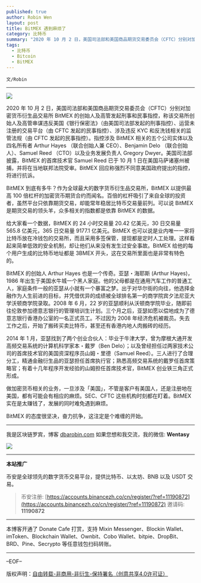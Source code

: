 ```yaml
---
published: true
author: Robin Wen
layout: post
title: BitMEX 遇到麻烦了
category: 比特币
summary: "2020 年 10 月 2 日，美国司法部和美国商品期货交易委员会（CFTC）分别对加密货币衍生品交易所 BitMEX 的创始人及高管发起刑事和民事指控，称该交易所创始人及高管串谋违反美国《银行保密法》（由美国司法部发起的刑事指控）、运营未注册的交易平台（由 CFTC 发起的民事指控）、涉及违反 KYC 和反洗钱相关的监管法规（由 CFTC 发起的民事指控）。指控涉及 BitMEX 相关的五个公司实体以及四名所有者 Arthur Hayes （联合创始人兼 CEO）、Benjamin Delo （联合创始人）、Samuel Reed （CTO）以及业务发展负责人 Gregory Dwyer。美国司法部披露，BitMEX 的首席技术官 Samuel Reed 已于 10 月 1 日在美国马萨诸塞州被捕，并将在当地联邦法院受审。BitMEX 回应称强烈不同意美国政府提出的指控，将进行抗诉。"
tags:
  - 比特币
  - Bitcoin
  - BitMEX
---
```


`文/Robin`

***

![](https://cdn.dbarobin.com/13jx576.png)

2020 年 10 月 2 日，美国司法部和美国商品期货交易委员会（CFTC）分别对加密货币衍生品交易所 BitMEX 的创始人及高管发起刑事和民事指控，称该交易所创始人及高管串谋违反美国《银行保密法》（由美国司法部发起的刑事指控）、运营未注册的交易平台（由 CFTC 发起的民事指控）、涉及违反 KYC 和反洗钱相关的监管法规（由 CFTC 发起的民事指控）。指控涉及 BitMEX 相关的五个公司实体以及四名所有者 Arthur Hayes （联合创始人兼 CEO）、Benjamin Delo （联合创始人）、Samuel Reed （CTO）以及业务发展负责人 Gregory Dwyer。美国司法部披露，BitMEX 的首席技术官 Samuel Reed 已于 10 月 1 日在美国马萨诸塞州被捕，并将在当地联邦法院受审。BitMEX 回应称强烈不同意美国政府提出的指控，将进行抗诉。

BitMEX 到底有多牛？作为全球最大的数字货币衍生品交易所，BitMEX 以提供最高 100 倍杠杆的加密货币期货合约而闻名。百倍的杠杆吸引了来自全球的投资者，虽然平台只依靠期货交易，却能常年稳居比特币交易量前列。可以说 BitMEX 是期货交易的领头羊，众多相关的指数都是依靠 BitMEX 的数据。

给大家看一个数据，BitMEX 的 24 小时交易量 20.42 亿美元，30 日交易量 565.8 亿美元，365 日交易量 9177.1 亿美元。BitMEX 也可以说是业内唯一一家将比特币放在冷钱包的交易所，而且采用多签保管，提现都是定时人工处理。这样看起来简单低效的安全机制，却让他们从来没有发生过安全事故。BitMEX 给他的每个用户生成的比特币地址都是 3BMEX 开头，这在交易所里面也是非常有特色的。

BitMEX 的创始人 Arthur Hayes 也是一个传奇。亚瑟・海耶斯 (Arthur Hayes)，1986 年出生于美国水牛城一个黑人家庭。他的父母都是在通用汽车工作的普通工人，家庭条件一般的亚瑟从小就有一个暴富之梦。出于对华尔街的向往，他选择金融作为人生前进的目标，并凭借优异的成绩被全球排名第一的商学院宾夕法尼亚大学沃顿商学院录取。2008 年 6 月，22 岁的亚瑟顺利从沃顿商学院毕业，随即前往伦敦参加德意志银行的管理培训生计划。三个月之后，亚瑟如愿以偿地成为了德意志银行香港办公室的一名正式员工。不过因为 2008 年经济危机被裁员。失去工作之后，开始了搬砖买卖比特币，甚至还有香港内地人肉搬砖的经历。

2014 年 1 月，亚瑟找到了两个创业合伙人：毕业于牛津大学，曾为摩根大通开发高频交易系统的计算机科学家本・戴罗（Ben Delo）；以及曾经担任过两家技术公司的首席技术官的美国资深程序员山姆・里德（Samuel Reed）。三人进行了合理分工，精通金融衍生品的亚瑟担任首席执行官；熟悉高频交易系统的戴罗任首席策略官；有着十几年程序开发经验的山姆担任首席技术官，BitMEX 创业铁三角正式形成。

做加密货币相关的业务，一旦涉及「美国」，不管是客户有美国人，还是注册地在美国，都有可能会有相应的麻烦。SEC、CFTC 这些机构时刻都在盯着。BitMEX 实在是太赚钱了，发展的同时难免遇到麻烦。

BitMEX 的态度很坚决，奋力抗争，这注定是个难缠的开始。

***

我是区块链罗宾，博客 [dbarobin.com](https://dbarobin.com/)
如果您想和我交流，我的微信: **Wentasy**

![](https://cdn.dbarobin.com/v4yywe2.png)

***

**本站推广**

币安是全球领先的数字货币交易平台，提供比特币、以太坊、BNB 以及 USDT 交易。

> 币安注册: [https://accounts.binancezh.co/cn/register/?ref=11190872](https://accounts.binancezh.co/cn/register/?ref=11190872)
> 邀请码: **11190872**

***

本博客开通了 Donate Cafe 打赏，支持 Mixin Messenger、Blockin Wallet、imToken、Blockchain Wallet、Ownbit、Cobo Wallet、bitpie、DropBit、BRD、Pine、Secrypto 等任意钱包扫码转账。

<center>
    <div class="--donate-button"
         data-button-id="f8b9df0d-af9a-460d-8258-d3f435445075"
    ></div>
</center>

***

–EOF–

版权声明：[自由转载-非商用-非衍生-保持署名（创意共享4.0许可证）](http://creativecommons.org/licenses/by-nc-nd/4.0/deed.zh)